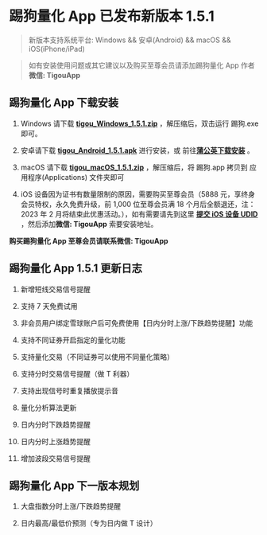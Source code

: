 # 踢狗量化 App 已发布新版本 1.5.1

> 新版本支持系统平台: Windows && 安卓(Android) && macOS && iOS(iPhone/iPad)

> 如有安装使用问题或其它建议以及购买至尊会员请添加踢狗量化 App 作者**微信: TigouApp**

## 踢狗量化 App 下载安装

1. Windows 请下载 [**tigou_Windows_1.5.1.zip**](https://gitee.com/TiGou/tigou_quant/releases/download/1.5.1/tigou_Windows_1.5.1.zip) ，解压缩后，双击运行 踢狗.exe 即可。

1. 安卓请下载 [**tigou_Android_1.5.1.apk**](https://gitee.com/TiGou/tigou_quant/releases/download/1.5.1/tigou_Android_1.5.1.apk) 进行安装，或 前往[**蒲公英下载安装**](https://gitee.com/link?target=https%3A%2F%2Fwww.pgyer.com%2Ftigou_android) 。

1. macOS 请下载 [**tigou_macOS_1.5.1.zip**](https://gitee.com/TiGou/tigou_quant/releases/download/1.5.1/tigou_macOS_1.5.1.zip) ，解压缩后，将 踢狗.app 拷贝到 应用程序(Applications) 文件夹即可

1. iOS 设备因为证书有数量限制的原因，需要购买至尊会员（5888 元，享终身会员特权，永久免费升级，前 1,000 位至尊会员满 18 个月后全额退还，注：2023 年 2 月将结束此优惠活动。），如有需要请先到这里 [**提交 iOS 设备 UDID**](https://gitee.com/link?target=https%3A%2F%2Fwww.pgyer.com%2Ftools%2Fudid%3Fsl%3Dn7DO) ，然后添加**微信: TigouApp** 索要安装地址。

**购买踢狗量化 App 至尊会员请联系微信: TigouApp**

## 踢狗量化 App 1.5.1 更新日志

1. 新增短线交易信号提醒

1. 支持 7 天免费试用

1. 非会员用户绑定雪球账户后可免费使用【日内分时上涨/下跌趋势提醒】功能

1. 支持不同证券开启指定的量化功能

1. 支持量化交易（不同证券可以使用不同量化策略）

1. 支持分时交易信号提醒（做 T 利器）

1. 支持出现信号时重复播放提示音

1. 量化分析算法更新

1. 日内分时下跌趋势提醒

1. 日内分时上涨趋势提醒

1. 增加波段交易信号提醒

## 踢狗量化 App 下一版本规划

1. 大盘指数分时上涨/下跌趋势提醒

1. 日内最高/最低价预测（专为日内做 T 设计）
